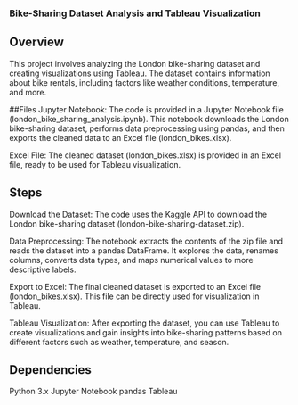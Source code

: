 ### Bike-Sharing Dataset Analysis and Tableau Visualization
## Overview
This project involves analyzing the London bike-sharing dataset and creating visualizations using Tableau. The dataset contains information about bike rentals, including factors like weather conditions, temperature, and more.

##Files
Jupyter Notebook: The code is provided in a Jupyter Notebook file (london_bike_sharing_analysis.ipynb). This notebook downloads the London bike-sharing dataset, performs data preprocessing using pandas, and then exports the cleaned data to an Excel file (london_bikes.xlsx).

Excel File: The cleaned dataset (london_bikes.xlsx) is provided in an Excel file, ready to be used for Tableau visualization.

## Steps
Download the Dataset: The code uses the Kaggle API to download the London bike-sharing dataset (london-bike-sharing-dataset.zip).

Data Preprocessing: The notebook extracts the contents of the zip file and reads the dataset into a pandas DataFrame. It explores the data, renames columns, converts data types, and maps numerical values to more descriptive labels.

Export to Excel: The final cleaned dataset is exported to an Excel file (london_bikes.xlsx). This file can be directly used for visualization in Tableau.

Tableau Visualization: After exporting the dataset, you can use Tableau to create visualizations and gain insights into bike-sharing patterns based on different factors such as weather, temperature, and season.

## Dependencies
Python 3.x
Jupyter Notebook
pandas
Tableau

